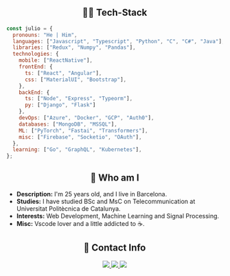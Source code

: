  <h2 align="center">  👨‍💻 Tech-Stack </h2>

```javascript
const julio = {
  pronouns: "He | Him",
  languages: ["Javascript", "Typescript", "Python", "C", "C#", "Java"],
  libraries: ["Redux", "Numpy", "Pandas"],
  technologies: {
    mobile: ["ReactNative"],
    frontEnd: {
      ts: ["React", "Angular"],
      css: ["MaterialUI", "Bootstrap"],
    },
    backEnd: {
      ts: ["Node", "Express", "Typeorm"],
      py: ["Django", "Flask"]
    },
    devOps: ["Azure", "Docker", "GCP", "Auth0"],
    databases: ["MongoDB", "MSSQL"],
    ML: ["PyTorch", "Fastai", "Transformers"],
    misc: ["Firebase", "Socketio", "OAuth"],
  },
  learning: ["Go", "GraphQL", "Kubernetes"],
};
```

<h2 align="center">  
🤔 Who am I </h2> 
<ul>
<li> <strong>Description:</strong> I'm 25 years old, and I live in Barcelona.</li>
<li> <strong>Studies:</strong> I have studied BSc and MsC on Telecommunication at Universitat Politècnica de Catalunya.</li>
<li> <strong>Interests:</strong> Web Development, Machine Learning and Signal Processing.</li>
<li> <strong>Misc:</strong> Vscode lover and a little addicted to ☕.</li>
</ul>

 <h2 align="center"> 👥 Contact Info </h2>
 <p align="center">
    <a href="https://www.linkedin.com/in/julio-burgos-0a1875104/">
        <img src="https://img.shields.io/badge/julioburgos-%230077B5.svg?&style=for-the-badge&logo=linkedin&logoColor=white"/>
    </a>
    <a href="https://twitter.com/julio__burgos">
        <img src="https://img.shields.io/badge/@julio___burgos-%231DA1F2.svg?&style=for-the-badge&logo=twitter&logoColor=white" />
    </a>
    <a href="mailto:julio_burgos_p@hotmail.com">
        <img src="https://img.shields.io/badge/julio__burgos__p-%2399ccff.svg?&style=for-the-badge&logo=gmail&logoColor=white" />
    </a>
</p>
